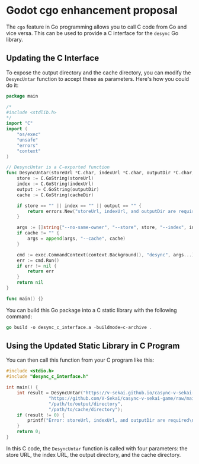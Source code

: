 # Godot cgo enhancement proposal

The `cgo` feature in Go programming allows you to call C code from Go and vice versa. This can be used to provide a C interface for the `desync` Go library.

## Updating the C Interface

To expose the output directory and the cache directory, you can modify the `DesyncUntar` function to accept these as parameters. Here's how you could do it:

```go
package main

/*
#include <stdlib.h>
*/
import "C"
import (
    "os/exec"
    "unsafe"
    "errors"
    "context"
)

// DesyncUntar is a C-exported function
func DesyncUntar(storeUrl *C.char, indexUrl *C.char, outputDir *C.char, cacheDir *C.char) error {
    store := C.GoString(storeUrl)
    index := C.GoString(indexUrl)
    output := C.GoString(outputDir)
    cache := C.GoString(cacheDir)

    if store == "" || index == "" || output == "" {
        return errors.New("storeUrl, indexUrl, and outputDir are required")
    }

    args := []string{"--no-same-owner", "--store", store, "--index", index, output}
    if cache != "" {
        args = append(args, "--cache", cache)
    }

    cmd := exec.CommandContext(context.Background(), "desync", args...)
    err := cmd.Run()
    if err != nil {
        return err
    }
    return nil
}

func main() {}
```

You can build this Go package into a C static library with the following command:

```go
go build -o desync_c_interface.a -buildmode=c-archive .
```

## Using the Updated Static Library in C Program

You can then call this function from your C program like this:

```c
#include <stdio.h>
#include "desync_c_interface.h"

int main() {
    int result = DesyncUntar("https://v-sekai.github.io/casync-v-sekai-game/store", 
                "https://github.com/V-Sekai/casync-v-sekai-game/raw/main/vsekai_game_windows_x86_64.caidx",
                "/path/to/output/directory",
                "/path/to/cache/directory");
    if (result != 0) {
        printf("Error: storeUrl, indexUrl, and outputDir are required\n");
    }
    return 0;
}
```

In this C code, the `DesyncUntar` function is called with four parameters: the store URL, the index URL, the output directory, and the cache directory.
